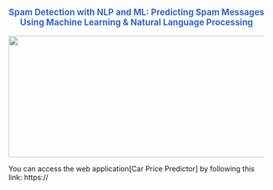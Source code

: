 <p align="center" style="font-size: larger; color: #3366cc; font-weight: bold;">
  <strong>Spam Detection with NLP and ML: Predicting Spam Messages Using Machine Learning & Natural Language Processing</strong>
</p>

<p align="center">
  <img src='' width='600' height='240' />
</p>
You can access the web application[Car Price Predictor] by following this link: https://





